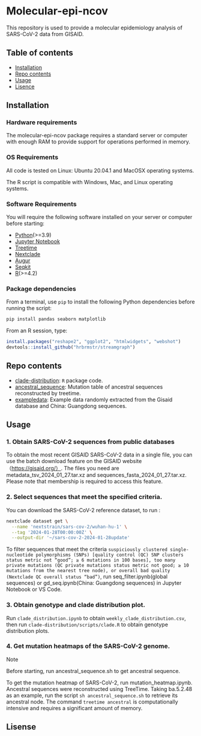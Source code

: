 # Molecular-epi-ncov
This repository is used to provide a molecular epidemiology analysis of SARS-CoV-2 data from GISAID.


## Table of contents

* [Installation](#Installation)
* [Repo contents](#Repo-contents)
* [Usage](#Usage)
* [Lisence](#Lisence)

## Installation

### Hardware requirements
The molecular-epi-ncov package requires a standard server or computer with enough RAM to provide support for operations performed in memory.

### OS Requirements

All code is tested on Linux: Ubuntu 20.04.1 and MacOSX operating systems.

The R script is compatible with Windows, Mac, and Linux operating systems.

### Software Requirements

You will require the following software installed on your server or computer before starting:

* [Python](https://www.python.org/)(>=3.9)
* [Jupyter Notebook](https://jupyter.org/)
* [Treetime](https://github.com/neherlab/treetime)
* [Nextclade](https://nextstrain.org/)
* [Augur](https://docs.nextstrain.org/projects/augur/en/stable/index.html)
* [Seqkit](https://bioinf.shenwei.me/seqkit/)
* [R](https://cloud.r-project.org/)(>=4.2)

### Package dependencies

From a terminal, use `pip` to install the following Python dependencies before running the script:

```sh
pip install pandas seaborn matplotlib
```

From an R session, type:

```R
install.packages("reshape2", "ggplot2", "htmlwidgets", "webshot")
devtools::install_github("hrbrmstr/streamgraph")
```

## Repo contents
* [clade-distribution](./clade-distribution): `R` package code.
* [ancestral_sequence](./ancestral_sequence): Mutation table of ancestral sequences reconstructed by treetime.
* [exampledata](./exampledata): Example data randomly extracted from the Gisaid database and China: Guangdong sequences.


## Usage

### 1. Obtain SARS-CoV-2 sequences from public databases

To obtain the most recent GISAID SARS-CoV-2 data in a single file, you can use the batch download feature on the GISAID website（https://gisaid.org/）. The files you need are metadata_tsv_2024_01_27.tar.xz and sequences_fasta_2024_01_27.tar.xz. Please note that membership is required to access this feature.

### 2. Select sequences that meet the specified criteria.

You can download the SARS-CoV-2 reference dataset, to run :
```sh
nextclade dataset get \
  --name 'nextstrain/sars-cov-2/wuhan-hu-1' \
  --tag '2024-01-28T00:00:00Z' \
  --output-dir '~/sars-cov-2-2024-01-28update'
```
To filter sequences that meet the criteria `suspiciously clustered single-nucleotide polymorphisms (SNPs) [quality control (QC) SNP clusters status metric not “good”; ≥ 6 mutations in 100 bases], too many private mutations (QC private mutations status metric not good; ≥ 10 mutations from the nearest tree node), or overall bad quality (Nextclade QC overall status “bad”)`, run seq_filter.ipynb(global sequences) or gd_seq.ipynb(China: Guangdong sequences) in Jupyter Notebook or VS Code.

### 3. Obtain genotype and clade distribution plot.

Run `clade_distribution.ipynb` to obtain `weekly_clade_distribution.csv`, then run `clade-distribution/scripts/clade.R` to obtain genotype distribution plots.

### 4. Get mutation heatmaps of the SARS-CoV-2 genome.

> [!NOTE]
> Before starting, run ancestral_sequence.sh to get ancestral sequence.

To get the mutation heatmap of SARS-CoV-2, run mutation_heatmap.ipynb. Ancestral sequences were reconstructed using TreeTime. Taking ba.5.2.48 as an example, run the script `sh ancestral_sequence.sh` to retrieve its ancestral node. The command `treetime ancestral` is computationally intensive and requires a significant amount of memory.

## Lisense
